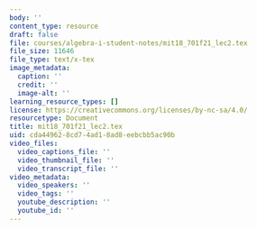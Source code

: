 ```yaml
---
body: ''
content_type: resource
draft: false
file: courses/algebra-i-student-notes/mit18_701f21_lec2.tex
file_size: 11646
file_type: text/x-tex
image_metadata:
  caption: ''
  credit: ''
  image-alt: ''
learning_resource_types: []
license: https://creativecommons.org/licenses/by-nc-sa/4.0/
resourcetype: Document
title: mit18_701f21_lec2.tex
uid: cda44962-8cd7-4ad1-8ad8-eebcbb5ac90b
video_files:
  video_captions_file: ''
  video_thumbnail_file: ''
  video_transcript_file: ''
video_metadata:
  video_speakers: ''
  video_tags: ''
  youtube_description: ''
  youtube_id: ''
---
```

